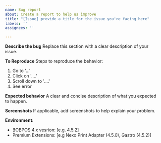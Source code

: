 ```yaml
---
name: Bug report
about: Create a report to help us improve
title: "[Issue] provide a title for the issue you're facing here"
labels: ''
assignees: ''

---
```


**Describe the bug**
Replace this section with a clear description of your issue. 

**To Reproduce**
Steps to reproduce the behavior:
1. Go to '...'
2. Click on '....'
3. Scroll down to '....'
4. See error

**Expected behavior**
A clear and concise description of what you expected to happen.

**Screenshots**
If applicable, add screenshots to help explain your problem.

**Environment:**
 - BOBPOS 4.x vesrion: [e.g. 4.5.2]
 - Premium Extensions: [e.g Nexo Print Adapter (4.5.0), Gastro (4.5.2)]
